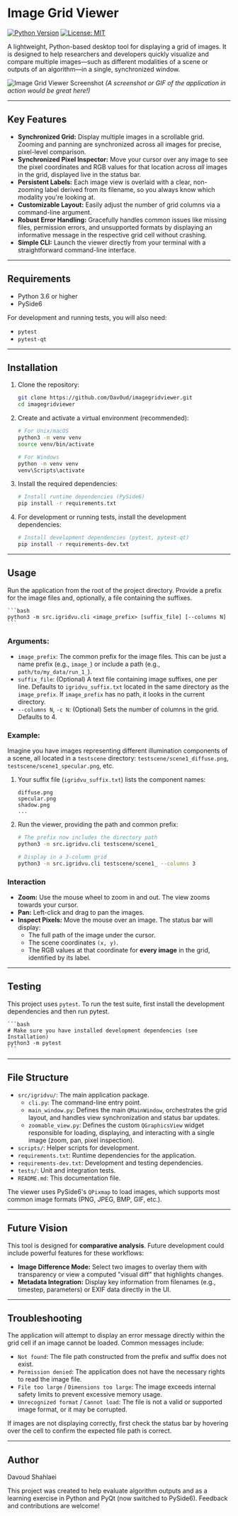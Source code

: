 # Image Grid Viewer

[![Python Version](https://img.shields.io/badge/python-3.6+-blue.svg)](https://www.python.org/downloads/)
[![License: MIT](https://img.shields.io/badge/License-MIT-yellow.svg)](https://opensource.org/licenses/MIT)

A lightweight, Python-based desktop tool for displaying a grid of images. It is designed to help researchers and developers quickly visualize and compare multiple images—such as different modalities of a scene or outputs of an algorithm—in a single, synchronized window.

![Image Grid Viewer Screenshot](https://via.placeholder.com/800x450.png?text=App+Screenshot+or+GIF+Here)
*(A screenshot or GIF of the application in action would be great here!)*

---

## Key Features

-   **Synchronized Grid:** Display multiple images in a scrollable grid. Zooming and panning are synchronized across all images for precise, pixel-level comparison.
-   **Synchronized Pixel Inspector:** Move your cursor over any image to see the pixel coordinates and RGB values for that location across *all* images in the grid, displayed live in the status bar.
-   **Persistent Labels:** Each image view is overlaid with a clear, non-zooming label derived from its filename, so you always know which modality you're looking at.
-   **Customizable Layout:** Easily adjust the number of grid columns via a command-line argument.
-   **Robust Error Handling:** Gracefully handles common issues like missing files, permission errors, and unsupported formats by displaying an informative message in the respective grid cell without crashing.
-   **Simple CLI:** Launch the viewer directly from your terminal with a straightforward command-line interface.

---

## Requirements

- Python 3.6 or higher
- PySide6

For development and running tests, you will also need:
- `pytest`
- `pytest-qt`

---

## Installation

1. Clone the repository:
   ```bash
   git clone https://github.com/Dav0ud/imagegridviewer.git
   cd imagegridviewer
   ```

2. Create and activate a virtual environment (recommended):
    ```bash
    # For Unix/macOS
    python3 -m venv venv
    source venv/bin/activate

    # For Windows
    python -m venv venv
    venv\Scripts\activate
    ```

3. Install the required dependencies:
    ```bash
    # Install runtime dependencies (PySide6)
    pip install -r requirements.txt
    ```

4. For development or running tests, install the development dependencies:
    ```bash
    # Install development dependencies (pytest, pytest-qt)
    pip install -r requirements-dev.txt
    ```

---

## Usage

Run the application from the root of the project directory. Provide a prefix for the image files and, optionally, a file containing the suffixes.

    ```bash
    python3 -m src.igridvu.cli <image_prefix> [suffix_file] [--columns N]
    ```

### Arguments:
*   `image_prefix`: The common prefix for the image files. This can be just a name prefix (e.g., `image_`) or include a path (e.g., `path/to/my_data/run_1_`).
*   `suffix_file`: (Optional) A text file containing image suffixes, one per line. Defaults to `igridvu_suffix.txt` located in the same directory as the `image_prefix`. If `image_prefix` has no path, it looks in the current directory.
*   `--columns N`, `-c N`: (Optional) Sets the number of columns in the grid. Defaults to 4.

### Example:

Imagine you have images representing different illumination components of a scene, all located in a `testscene` directory: `testscene/scene1_diffuse.png`, `testscene/scene1_specular.png`, etc.

1.  Your suffix file (`igridvu_suffix.txt`) lists the component names:
    ```text
    diffuse.png
    specular.png
    shadow.png
    ...
    ```

2.  Run the viewer, providing the path and common prefix:
    ```bash
    # The prefix now includes the directory path
    python3 -m src.igridvu.cli testscene/scene1_

    # Display in a 3-column grid
    python3 -m src.igridvu.cli testscene/scene1_ --columns 3
    ```

### Interaction

-   **Zoom:** Use the mouse wheel to zoom in and out. The view zooms towards your cursor.
-   **Pan:** Left-click and drag to pan the images.
-   **Inspect Pixels:** Move the mouse over an image. The status bar will display:
    -   The full path of the image under the cursor.
    -   The scene coordinates `(x, y)`.
    -   The RGB values at that coordinate for **every image** in the grid, identified by its label.

---

## Testing

This project uses `pytest`. To run the test suite, first install the development dependencies and then run pytest.

    ```bash
    # Make sure you have installed development dependencies (see Installation)
    python3 -m pytest
    ```

---

## File Structure
- `src/igridvu/`: The main application package.
  - `cli.py`: The command-line entry point.
  - `main_window.py`: Defines the main `QMainWindow`, orchestrates the grid layout, and handles view synchronization and status bar updates.
  - `zoomable_view.py`: Defines the custom `QGraphicsView` widget responsible for loading, displaying, and interacting with a single image (zoom, pan, pixel inspection).
- `scripts/`: Helper scripts for development.
- `requirements.txt`: Runtime dependencies for the application.
- `requirements-dev.txt`: Development and testing dependencies.
- `tests/`: Unit and integration tests.
- `README.md`: This documentation file.

The viewer uses PySide6's `QPixmap` to load images, which supports most common image formats (PNG, JPEG, BMP, GIF, etc.).

---

## Future Vision

This tool is designed for **comparative analysis**. Future development could include powerful features for these workflows:

*   **Image Difference Mode:** Select two images to overlay them with transparency or view a computed "visual diff" that highlights changes.
*   **Metadata Integration:** Display key information from filenames (e.g., timestep, parameters) or EXIF data directly in the UI.

---

## Troubleshooting
The application will attempt to display an error message directly within the grid cell if an image cannot be loaded. Common messages include:

-   `Not found`: The file path constructed from the prefix and suffix does not exist.
-   `Permission denied`: The application does not have the necessary rights to read the image file.
-   `File too large` / `Dimensions too large`: The image exceeds internal safety limits to prevent excessive memory usage.
-   `Unrecognized format` / `Cannot load`: The file is not a valid or supported image format, or it may be corrupted.

If images are not displaying correctly, first check the status bar by hovering over the cell to confirm the expected file path is correct.

---

## Author
Davoud Shahlaei

This project was created to help evaluate algorithm outputs and as a learning exercise in Python and PyQt (now switched to PySide6). Feedback and contributions are welcome!
